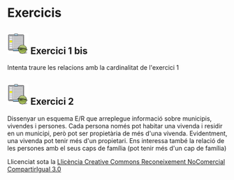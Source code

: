 # Exercicis


## ![](icon_activity.gif) Exercici 1 bis

Intenta traure les relacions amb la cardinalitat de l'exercici 1

## ![](icon_activity.gif) Exercici 2

Dissenyar un esquema E/R que arreplegue informació sobre municipis, vivendes i
persones. Cada persona només pot habitar una vivenda i residir en un municipi,
però pot ser propietària de més d'una vivenda. Evidentment, una vivenda pot
tenir més d'un propietari. Ens interessa també la relació de les persones amb
el seus caps de família (pot tenir més d'un cap de família)


Llicenciat sota la  [Llicència Creative Commons Reconeixement NoComercial
CompartirIgual 3.0](http://creativecommons.org/licenses/by-nc-sa/3.0/)

